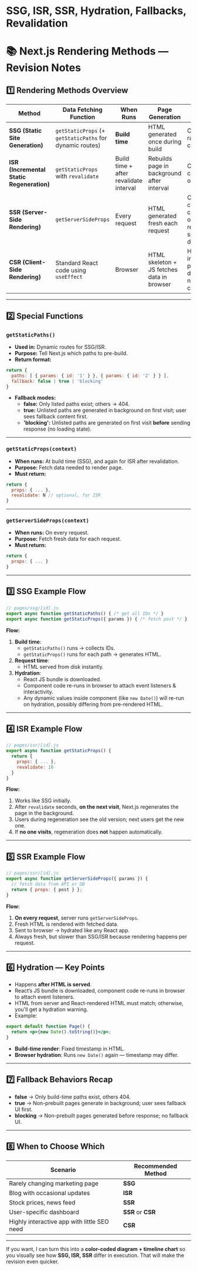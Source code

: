 # **SSG, ISR, SSR, Hydration, Fallbacks, Revalidation**

# 📚 Next.js Rendering Methods — Revision Notes

## 1️⃣ **Rendering Methods Overview**

| Method | Data Fetching Function | When Runs | Page Generation | Use Case |
| --- | --- | --- | --- | --- |
| **SSG (Static Site Generation)** | `getStaticProps` (+ `getStaticPaths` for dynamic routes) | **Build time** | HTML generated once during build | Content that rarely changes |
| **ISR (Incremental Static Regeneration)** | `getStaticProps` with `revalidate` | Build time + after revalidate interval | Rebuilds page in background after interval | Content that changes occasionally |
| **SSR (Server-Side Rendering)** | `getServerSideProps` | Every request | HTML generated fresh each request | Content that changes constantly or needs request-specific data |
| **CSR (Client-Side Rendering)** | Standard React code using `useEffect` | Browser | HTML skeleton + JS fetches data in browser | Highly interactive pages, dashboards, non-SEO content |

---

## 2️⃣ **Special Functions**

### **`getStaticPaths()`**

- **Used in:** Dynamic routes for SSG/ISR.
- **Purpose:** Tell Next.js which paths to pre-build.
- **Return format:**

```jsx
return {
  paths: [ { params: { id: '1' } }, { params: { id: '2' } } ],
  fallback: false | true | 'blocking'
}

```

- **Fallback modes:**
    - **false:** Only listed paths exist; others → 404.
    - **true:** Unlisted paths are generated in background on first visit; user sees fallback content first.
    - **'blocking':** Unlisted paths are generated on first visit **before** sending response (no loading state).

---

### **`getStaticProps(context)`**

- **When runs:** At build time (SSG), and again for ISR after revalidation.
- **Purpose:** Fetch data needed to render page.
- **Must return:**

```jsx
return {
  props: { ... },
  revalidate: N // optional, for ISR
}

```

---

### **`getServerSideProps(context)`**

- **When runs:** On every request.
- **Purpose:** Fetch fresh data for each request.
- **Must return:**

```jsx
return {
  props: { ... }
}

```

---

## 3️⃣ **SSG Example Flow**

```jsx
// pages/ssg/[id].js
export async function getStaticPaths() { /* get all IDs */ }
export async function getStaticProps({ params }) { /* fetch post */ }

```

**Flow:**

1. **Build time**:
    - `getStaticPaths()` runs → collects IDs.
    - `getStaticProps()` runs for each path → generates HTML.
2. **Request time**:
    - HTML served from disk instantly.
3. **Hydration**:
    - React JS bundle is downloaded.
    - Component code re-runs in browser to attach event listeners & interactivity.
    - Any dynamic values inside component (like `new Date()`) will re-run on hydration, possibly differing from pre-rendered HTML.

---

## 4️⃣ **ISR Example Flow**

```jsx
// pages/isr/[id].js
export async function getStaticProps() {
  return {
    props: { ... },
    revalidate: 10
  }
}

```

**Flow:**

1. Works like SSG initially.
2. After `revalidate` seconds, **on the next visit**, Next.js regenerates the page in the background.
3. Users during regeneration see the old version; next users get the new one.
4. If **no one visits**, regeneration does **not** happen automatically.

---

## 5️⃣ **SSR Example Flow**

```jsx
// pages/ssr/[id].js
export async function getServerSideProps({ params }) {
  // fetch data from API or DB
  return { props: { post } };
}

```

**Flow:**

1. **On every request**, server runs `getServerSideProps`.
2. Fresh HTML is rendered with fetched data.
3. Sent to browser → hydrated like any React app.
4. Always fresh, but slower than SSG/ISR because rendering happens per request.

---

## 6️⃣ **Hydration — Key Points**

- Happens **after HTML is served**.
- React’s JS bundle is downloaded, component code re-runs in browser to attach event listeners.
- HTML from server and React-rendered HTML must match; otherwise, you'll get a hydration warning.
- Example:

```jsx
export default function Page() {
  return <p>{new Date().toString()}</p>;
}

```

- **Build-time render**: Fixed timestamp in HTML.
- **Browser hydration**: Runs `new Date()` again — timestamp may differ.

---

## 7️⃣ **Fallback Behaviors Recap**

- **false** → Only build-time paths exist, others 404.
- **true** → Non-prebuilt pages generate in background; user sees fallback UI first.
- **blocking** → Non-prebuilt pages generated before response; no fallback UI.

---

## 8️⃣ **When to Choose Which**

| Scenario | Recommended Method |
| --- | --- |
| Rarely changing marketing page | **SSG** |
| Blog with occasional updates | **ISR** |
| Stock prices, news feed | **SSR** |
| User-specific dashboard | **SSR** or **CSR** |
| Highly interactive app with little SEO need | **CSR** |

---

If you want, I can turn this into a **color-coded diagram + timeline chart** so you visually see how **SSG, ISR, SSR** differ in execution. That will make the revision even quicker.